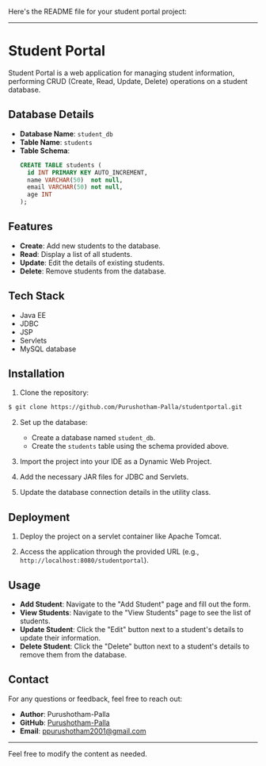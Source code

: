 Here's the README file for your student portal project:

---

# Student Portal

Student Portal is a web application for managing student information, performing CRUD (Create, Read, Update, Delete) operations on a student database.

## Database Details

- **Database Name**: `student_db`
- **Table Name**: `students`
- **Table Schema**:
  ```sql
  CREATE TABLE students (
    id INT PRIMARY KEY AUTO_INCREMENT,
    name VARCHAR(50)  not null,
    email VARCHAR(50) not null,
    age INT
  );
  ```

## Features

- **Create**: Add new students to the database.
- **Read**: Display a list of all students.
- **Update**: Edit the details of existing students.
- **Delete**: Remove students from the database.

## Tech Stack

- Java EE
- JDBC
- JSP
- Servlets
- MySQL database

## Installation

1. Clone the repository:

```bash
$ git clone https://github.com/Purushotham-Palla/studentportal.git
```

2. Set up the database:

   - Create a database named `student_db`.
   - Create the `students` table using the schema provided above.

3. Import the project into your IDE as a Dynamic Web Project.

4. Add the necessary JAR files for JDBC and Servlets.

5. Update the database connection details in the utility class.

## Deployment

1. Deploy the project on a servlet container like Apache Tomcat.

2. Access the application through the provided URL (e.g., `http://localhost:8080/studentportal`).

## Usage

- **Add Student**: Navigate to the "Add Student" page and fill out the form.
- **View Students**: Navigate to the "View Students" page to see the list of students.
- **Update Student**: Click the "Edit" button next to a student's details to update their information.
- **Delete Student**: Click the "Delete" button next to a student's details to remove them from the database.

## Contact

For any questions or feedback, feel free to reach out:

- **Author**: Purushotham-Palla
- **GitHub**: [Purushotham-Palla](https://github.com/Purushotham-Palla/)
- **Email**: ppurushotham2001@gmail.com

---

Feel free to modify the content as needed.
